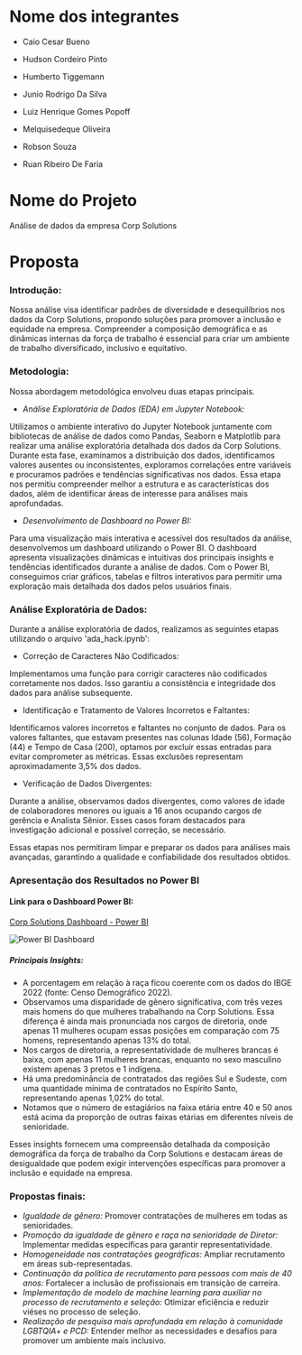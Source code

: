 # Nome dos integrantes


-   Caio Cesar Bueno

-   Hudson Cordeiro Pinto

-   Humberto Tiggemann

-   Junio Rodrigo Da Silva

-   Luiz Henrique Gomes Popoff

-   Melquisedeque Oliveira

-   Robson Souza

-   Ruan Ribeiro De Faria

# Nome do Projeto

Análise de dados da empresa Corp Solutions

# Proposta

### Introdução:

Nossa análise visa identificar padrões de diversidade e desequilíbrios nos dados da Corp Solutions, propondo soluções para promover a inclusão e equidade na empresa. Compreender a composição demográfica e as dinâmicas internas da força de trabalho é essencial para criar um ambiente de trabalho diversificado, inclusivo e equitativo. 

### Metodologia:

Nossa abordagem metodológica envolveu duas etapas principais.

-   *Análise Exploratória de Dados (EDA) em Jupyter Notebook:*

Utilizamos o ambiente interativo do Jupyter Notebook juntamente com bibliotecas de análise de dados como Pandas, Seaborn e Matplotlib para realizar uma análise exploratória detalhada dos dados da Corp Solutions.
Durante esta fase, examinamos a distribuição dos dados, identificamos valores ausentes ou inconsistentes, exploramos correlações entre variáveis e procuramos padrões e tendências significativas nos dados.
Essa etapa nos permitiu compreender melhor a estrutura e as características dos dados, além de identificar áreas de interesse para análises mais aprofundadas.

-   *Desenvolvimento de Dashboard no Power BI:*

Para uma visualização mais interativa e acessível dos resultados da análise, desenvolvemos um dashboard utilizando o Power BI.
O dashboard apresenta visualizações dinâmicas e intuitivas dos principais insights e tendências identificados durante a análise de dados.
Com o Power BI, conseguimos criar gráficos, tabelas e filtros interativos para permitir uma exploração mais detalhada dos dados pelos usuários finais.

### Análise Exploratória de Dados:

Durante a análise exploratória de dados, realizamos as seguintes etapas utilizando o arquivo 'ada_hack.ipynb':

-   Correção de Caracteres Não Codificados:

Implementamos uma função para corrigir caracteres não codificados corretamente nos dados. Isso garantiu a consistência e integridade dos dados para análise subsequente.

-   Identificação e Tratamento de Valores Incorretos e Faltantes:

Identificamos valores incorretos e faltantes no conjunto de dados. Para os valores faltantes, que estavam presentes nas colunas Idade (56), Formação (44) e Tempo de Casa (200), optamos por excluir essas entradas para evitar comprometer as métricas. Essas exclusões representam aproximadamente 3,5% dos dados.

-   Verificação de Dados Divergentes:

Durante a análise, observamos dados divergentes, como valores de idade de colaboradores menores ou iguais a 16 anos ocupando cargos de gerência e Analista Sênior. Esses casos foram destacados para investigação adicional e possível correção, se necessário.

Essas etapas nos permitiram limpar e preparar os dados para análises mais avançadas, garantindo a qualidade e confiabilidade dos resultados obtidos.


### Apresentação dos Resultados no Power BI

#### Link para o Dashboard Power BI:
[Corp Solutions Dashboard - Power BI](https://app.powerbi.com/view?r=eyJrIjoiMDllNmNjNzctOWQ3Zi00ODM0LTg3ZGUtZTM3MTlkYTJlZDExIiwidCI6IjJkMDBlYmMwLTJiYTctNGIxZC04ODE4LWRiZTZhYjE0ZmIzYiJ9)

![Power BI Dashboard](https://i.imgur.com/5hiETQC.png)

##### Principais Insights:
- A porcentagem em relação à raça ficou coerente com os dados do IBGE 2022 (fonte: Censo Demográfico 2022).
- Observamos uma disparidade de gênero significativa, com três vezes mais homens do que mulheres trabalhando na Corp Solutions. Essa diferença é ainda mais pronunciada nos cargos de diretoria, onde apenas 11 mulheres ocupam essas posições em comparação com 75 homens, representando apenas 13% do total.
- Nos cargos de diretoria, a representatividade de mulheres brancas é baixa, com apenas 11 mulheres brancas, enquanto no sexo masculino existem apenas 3 pretos e 1 indígena.
- Há uma predominância de contratados das regiões Sul e Sudeste, com uma quantidade mínima de contratados no Espírito Santo, representando apenas 1,02% do total.
- Notamos que o número de estagiários na faixa etária entre 40 e 50 anos está acima da proporção de outras faixas etárias em diferentes níveis de senioridade.

Esses insights fornecem uma compreensão detalhada da composição demográfica da força de trabalho da Corp Solutions e destacam áreas de desigualdade que podem exigir intervenções específicas para promover a inclusão e equidade na empresa.


### Propostas finais:

- *Igualdade de gênero:* Promover contratações de mulheres em todas as senioridades.
- *Promoção da igualdade de gênero e raça na senioridade de Diretor:* Implementar medidas específicas para garantir representatividade.
- *Homogeneidade nas contratações geográficas:* Ampliar recrutamento em áreas sub-representadas.
- *Continuação da política de recrutamento para pessoas com mais de 40 anos:* Fortalecer a inclusão de profissionais em transição de carreira.
- *Implementação de modelo de machine learning para auxiliar no processo de recrutamento e seleção:* Otimizar eficiência e reduzir viéses no processo de seleção.
- *Realização de pesquisa mais aprofundada em relação à comunidade LGBTQIA+ e PCD:* Entender melhor as necessidades e desafios para promover um ambiente mais inclusivo.
